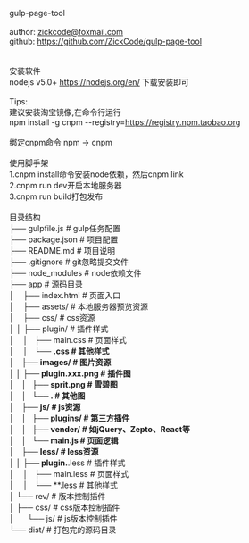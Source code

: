 gulp-page-tool<br>
<br>
author: zickcode@foxmail.com<br>
github: https://github.com/ZickCode/gulp-page-tool<br>
<br>
<br>
安装软件<br>
nodejs v5.0+  https://nodejs.org/en/  下载安装即可<br>
<br>
Tips:<br>
建议安装淘宝镜像,在命令行运行<br>
npm install -g cnpm --registry=https://registry.npm.taobao.org<br>
<br>
绑定cnpm命令 npm -> cnpm<br>
<br>
使用脚手架<br>
1.cnpm install命令安装node依赖，然后cnpm link<br>
2.cnpm run dev开启本地服务器<br>
3.cnpm run build打包发布<br>
<br>
目录结构<br>
├── gulpfile.js                     # gulp任务配置 <br>
├── package.json                    # 项目配置<br>
├── README.md                       # 项目说明<br>
├──	.gitignore                      # git忽略提交文件<br>
├── node_modules                    # node依赖文件<br>
├── app                             # 源码目录<br>
│    ├── index.html                 # 页面入口<br>
│    ├── assets/                    # 本地服务器预览资源<br>
│    ├── css/                       # css资源<br>
│ 	 │	 ├── plugin/                # 插件样式<br>
│    │   ├── main.css               # 页面样式<br>
│    │   └── **.css                 # 其他样式<br>
│    ├── images/                    # 图片资源<br>
│ 	 │	 ├── plugin.xxx.png         # 插件图<br>
│    │   ├── sprit.png         	    # 雪碧图<br>
│    │   └── **.**  				# 其他图<br>
│    ├── js/                        # js资源<br>
│    │   ├── plugins/               # 第三方插件<br>
│    │   ├── vender/                # 如jQuery、Zepto、React等<br>
│    │   └── main.js                # 页面逻辑<br>
│    ├── less/                      # less资源<br>
│	 │	 ├── plugin.**.less         # 插件样式<br>
│    │   ├── main.less              # 页面样式<br>
│    │   └── **.less                # 其他样式<br>
│    └── rev/                       # 版本控制插件<br>
│		 ├── css/                   # css版本控制插件<br>
│        └── js/                    # js版本控制插件<br>
└── dist/                           # 打包完的源码目录<br>
